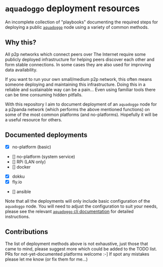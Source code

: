 # `aquadoggo` deployment resources

An incomplete collection of "playbooks" documenting the required steps for deploying a public
[`aquadoggo`](https://github.com/p2panda/aquadoggo) node using a variety of common methods.

## Why this?

All p2p networks which connect peers over The Internet require some publicly deployed
infrastructure for helping peers discover each other and form stable connections. In some cases
they are also used for improving data availability.

If you want to run your own small/medium p2p network, this often means someone deploying and
maintaining this infrastructure. Doing this in a reliable and sustainable way can be a pain...
Even using familiar tools there can be time consuming hidden pitfalls.

With this repository I aim to document deployment of an `aquadoggo` node for a p2panda network
(which performs the above mentioned functions) on some of the most common platforms (and
no-platforms). Hopefully it will be a useful resource for others.

## Documented deployments

- [x] no-platform (basic)
- [] no-platform (system service)
- [] RPi (LAN only)
- [] docker
- [x] dokku
- [x] fly.io
- [] ansible

Note that all the deployments will only include basic configuration of the `aquadoggo` node. You
will need to adjust the configuration to suit your needs, please see the relevant
[`aquadoggo` cli documentation](https://github.com/p2panda/aquadoggo/tree/main/aquadoggo_cli) for detailed instructions.

## Contributions

The list of deployment methods above is not exhaustive, just those that came to mind, please
suggest more which could be added to the TODO list.
PRs for not-yet-documented platforms welcome :-]
If spot any mistakes please let me know (or fix them for me...)